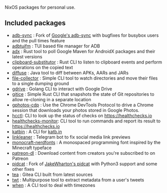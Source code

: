 NixOS packages for personal use.

## Included packages

- [adb-sync] : Fork of [Google's adb-sync] with bugfixes for busybox users and the pull times feature
- [adbtuifm] : TUI based file manager for ADB
- [adx] : Rust tool to poll Google Maven for AndroidX packages and their latest versions
- [clipboard-substitutor] : Rust CLI to listen to clipboard events and perform operations on the copied text
- [diffuse] : Java tool to diff between APKs, AARs and JARs
- [file-collector] : Simple CLI tool to watch directories and move their files to a single dumping ground
- [gdrive] : Golang CLI to interact with Google Drive
- [gitice] : Simple Rust CLI that snapshots the state of Git repositories to allow re-cloning in a separate location
- [gphotos-cdp] : Use the Chrome DevTools Protocol to drive a Chrome session that downloads your photos stored in Google Photos.
- [hcctl]: CLI to look up the status of checks on https://healthchecks.io
- [healthchecks-monitor]: CLI tool to run commands and report its result to https://healthchecks.io
- [katbin] : A CLI for [katb.in]
- [linkleaner] : Telegram bot to fix social media link previews
- [monocraft-nerdfonts] : A monospaced programming font inspired by the Minecraft typeface
- [patreon-dl] : Download content from creators you're subscribed to on Patreon
- [pidcat] : Fork of [JakeWharton's pidcat] with Python3 support and some other fixes
- [tea] : Gitea CLI built from latest sources
- [twt] : Multipurpose tool to extract metadata from a user's tweets
- [when] : A CLI tool to deal with timezones

[adb-sync]: https://msfjarvis.dev/g/adb-sync
[adbtuifm]: https://github.com/darkhz/adbtuifm
[adx]: https://msfjarvis.dev/g/androidx-release-watcher
[clipboard-substitutor]: https://msfjarvis.dev/g/clipboard-substitutor
[diffuse]: https://github.com/JakeWharton/diffuse
[file-collector]: https://msfjarvis.dev/g/file-collector
[gdrive]: https://msfjarvis.dev/g/gdrive
[gitice]: https://msfjarvis.dev/g/gitice
[google's adb-sync]: https://github.com/google/adb-sync
[gphotos-cdp]: https://msfjarvis.dev/g/gphotos-cdp
[hcctl]: https://msfjarvis.dev/g/healthchecks-rs
[healthchecks-monitor]: https://msfjarvis.dev/g/healthchecks-rs
[jakewharton's pidcat]: https://github.com/JakeWharton/pidcat
[katb.in]: https://katb.in
[katbin]: https://github.com/SphericalKat/katbin-cli
[linkleaner]: https://msfjarvis.dev/g/linkleaner
[monocraft-nerdfonts]: https://github.com/IdreesInc/Monocraft
[patreon-dl]: https://github.com/PrivateGER/patreon-dl
[pidcat]: https://msfjarvis.dev/g/pidcat
[tea]: https://gitea.com/gitea/tea
[twt]: https://msfjarvis.dev/g/twt
[when]: https://github.com/mitsuhiko/when
